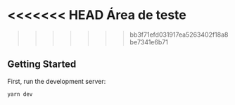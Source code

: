 <<<<<<< HEAD
Área de teste
=======
>>>>>>> bb3f71efd031917ea5263402f18a8be7341e6b71
## Getting Started

First, run the development server:

```bash
yarn dev
```

